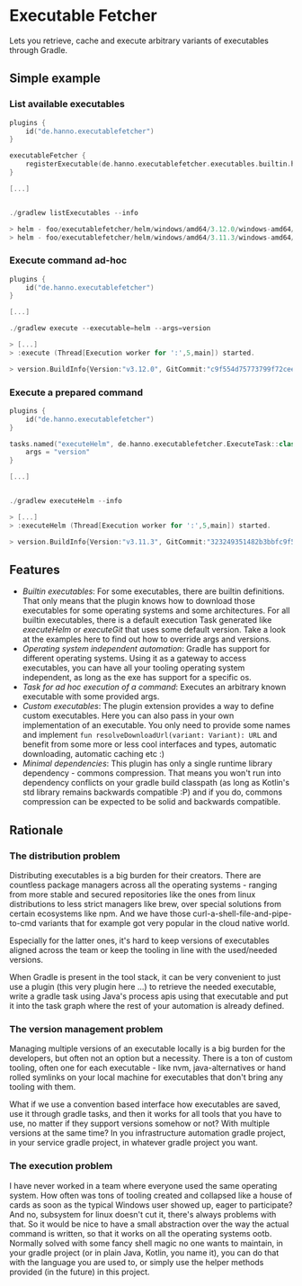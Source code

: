 # Executable Fetcher

Lets you retrieve, cache and execute arbitrary variants of executables through Gradle.

## Simple example

### List available executables
```kotlin
plugins {
    id("de.hanno.executablefetcher")
}

executableFetcher {
    registerExecutable(de.hanno.executablefetcher.executables.builtin.helm, "3.11.3")
}

[...]


./gradlew listExecutables --info

> helm - foo/executablefetcher/helm/windows/amd64/3.12.0/windows-amd64/helm.exe
> helm - foo/executablefetcher/helm/windows/amd64/3.11.3/windows-amd64/helm.exe
```

### Execute command ad-hoc
```kotlin
plugins {
    id("de.hanno.executablefetcher")
}

[...]

./gradlew execute --executable=helm --args=version

> [...]
> :execute (Thread[Execution worker for ':',5,main]) started.

> version.BuildInfo{Version:"v3.12.0", GitCommit:"c9f554d75773799f72ceef38c51210f1842a1dea", GitTreeState:"clean", GoVersion:"go1.20.3"}
```

### Execute a prepared command
```kotlin
plugins {
    id("de.hanno.executablefetcher")
}

tasks.named("executeHelm", de.hanno.executablefetcher.ExecuteTask::class.java) {
    args = "version"
}

[...]


./gradlew executeHelm --info

> [...]
> :executeHelm (Thread[Execution worker for ':',5,main]) started.

> version.BuildInfo{Version:"v3.11.3", GitCommit:"323249351482b3bbfc9f5004f65d400aa70f9ae7", GitTreeState:"clean", GoVersion:"go1.20.3"}
```

## Features

* _Builtin executables_: For some executables, there are builtin definitions. That only means that the plugin knows
  how to download those executables for some operating systems and some architectures. For all builtin executables,
  there is a default execution Task generated like *executeHelm* or *executeGit* that uses some default version. Take
  a look at the examples here to find out how to override args and versions.
* _Operating system independent automation_: Gradle has support for different operating systems. Using it as a gateway
  to access executables, you can have all your tooling operating system independent, as long as the exe has support for
  a specific os.
* _Task for ad hoc execution of a command_: Executes an arbitrary known executable with some provided args.
* _Custom executables_: The plugin extension provides a way to define custom executables. Here you can also pass in
  your own implementation of an executable. You only need to provide some names and implement 
  `fun resolveDownloadUrl(variant: Variant): URL` and benefit from some more or less cool interfaces and types, 
  automatic downloading, automatic caching etc :)
* _Minimal dependencies_: This plugin has only a single runtime library dependency - commons compression.
  That means you won't run into dependency conflicts on your gradle build classpath 
  (as long as Kotlin's std library remains backwards compatible :P) and if you do, commons compression can be expected
  to be solid and backwards compatible.

## Rationale

### The distribution problem

Distributing executables is a big burden for their creators. There are countless package managers
across all the operating systems - ranging from more stable and secured repositories like the ones from linux distributions
to less strict managers like brew, over special solutions from certain ecosystems like npm. And we have those
curl-a-shell-file-and-pipe-to-cmd variants that for example got very popular in the cloud native world.

Especially for the latter ones, it's hard to keep versions of executables aligned across the team or keep the tooling
in line with the used/needed versions.

When Gradle is present in the tool stack, it can be very convenient to just use a plugin (this very plugin here ...) to
retrieve the needed executable, write a gradle task using Java's process apis using that executable and put it into the
task graph where the rest of your automation is already defined.

### The version management problem

Managing multiple versions of an executable locally is a big burden for the developers, but often not an option but a necessity.
There is a ton of custom tooling, often one for each executable - like nvm, java-alternatives or hand rolled symlinks
on your local machine for executables that don't bring any tooling with them.

What if we use a convention based interface how executables are saved, use it through gradle tasks, and then it works for all tools
that you have to use, no matter if they support versions somehow or not? With multiple versions at the same time?
In you infrastructure automation gradle project, in your service gradle project, in whatever gradle project you want.

### The execution problem

I have never worked in a team where everyone used the same operating system. How often was tons of tooling created and
collapsed like a house of cards as soon as the typical Windows user showed up, eager to participate? And no,
subsystem for linux doesn't cut it, there's always problems with that. So it would be nice to have a small abstraction
over the way the actual command is written, so that it works on all the operating systems ootb.
Normally solved with some fancy shell magic no one wants to maintain, in your gradle 
project (or in plain Java, Kotlin, you name it), you can do that with the language you are used to, or simply use
the helper methods provided (in the future) in this project.
